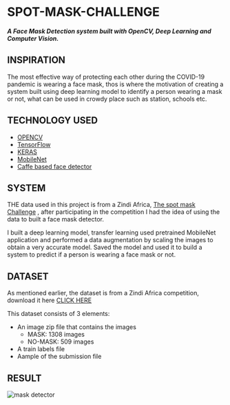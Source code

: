 # SPOT-MASK-CHALLENGE

***A Face Mask Detection system built with OpenCV, Deep Learning and Computer Vision.***

## INSPIRATION

The most effective way of protecting each other during the COVID-19 pandemic is wearing a face mask, thos is where the motivation of creating a system built using deep learning model to identify a person wearing a mask or not, what can be used in crowdy place such as station, schools etc.

## TECHNOLOGY USED

* [OPENCV](https://opencv.org/about/)
* [TensorFlow](https://www.tensorflow.org/)
* [KERAS](https://keras.io/)
* [MobileNet](https://keras.io/api/applications/mobilenet/)
* [Caffe based face detector](https://caffe.berkeleyvision.org/)

## SYSTEM 

THE data used in this project is from a Zindi Africa, [The spot mask Challenge](https://zindi.africa/competitions/zindiweekendz-learning-spot-the-mask-challenge) , after participating in the competition I had the idea of using the data to built a face mask detector.

I built a deep learning model, transfer learning used pretrained MobileNet application and performed a data augmentation by scaling the images to obtain a very accurate model.
Saved the model and used it to build a system to predict if a person is wearing a face mask or not.

## DATASET

As mentioned earlier, the dataset is from a Zindi Africa competition, download it here [CLICK HERE ](https://zindi.africa/competitions/zindiweekendz-learning-spot-the-mask-challenge/data)

This dataset consists of 3 elements:
 * An image zip file that contains the images 
      * MASK: 1308 images
      * NO-MASK: 509 images
 * A train labels file
 * Aample of the submission file

## RESULT
![mask detector](https://github.com/memudualimatou/SPOT-MASK-CHALLENGE/blob/master/ezgif.com-gif-maker.gif)
